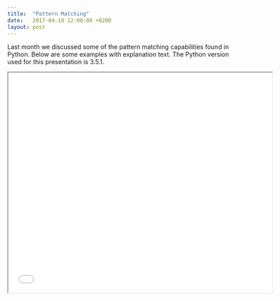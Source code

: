 ```yaml
---
title:  "Pattern Matching"
date:   2017-04-10 12:00:00 +0200
layout: post
---
```


Last month we discussed some of the pattern matching capabilities found in Python. Below are some examples with 
explanation text. The Python version used for this presentation is 3.5.1. 

<iframe src="/slides/Cookbook.html" width="600" height="500"></iframe>
